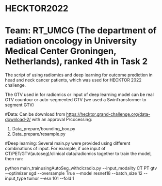 # HECKTOR2022

# Team: RT_UMCG (The department of radiation oncology in University Medical Center Groningen, Netherlands), ranked 4th in Task 2
The script of using radiomics and deep learning for outcome prediction in head and neck cancer patients, which was used for HECKTOR 2022 challenge.

The GTV used in for radiomics or input of deep learning model can be real GTV countour or auto-segmented GTV (we used a SwinTransformer to segment GTV) 

#Data:
Can be download from https://hecktor.grand-challenge.org/data-download-2/ with an approval
Prcocessing:
1. Data_prepare/bounding_box.py
2. Data_prepare/resample.py

#Deep learning:
Several main.py were provided using different combinations of input.
For example, if use input of CT/PET/GTV(autoseg)/clinical data/radiomics together to train the model, then run:
 
python main_trainusingAutoSeg_withclcradio.py --input_modality CT PT gtv --optimizer sgd --oversample True --model resnet18 --batch_size 12 --input_type tumor --esn 101 --fold 1
